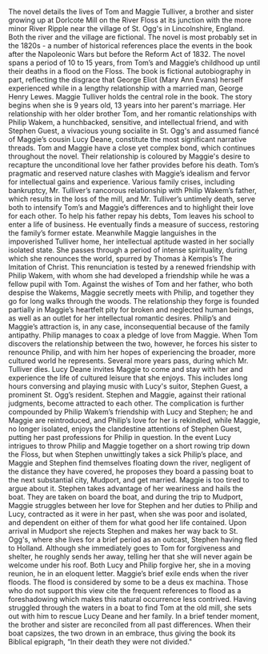  The novel details the lives of Tom and Maggie Tulliver, a brother and sister growing up at Dorlcote Mill on the River Floss at its junction with the more minor River Ripple near the village of St. Ogg's in Lincolnshire, England. Both the river and the village are fictional. The novel is most probably set in the 1820s - a number of historical references place the events in the book after the Napoleonic Wars but before the Reform Act of 1832. The novel spans a period of 10 to 15 years, from Tom’s and Maggie’s childhood up until their deaths in a flood on the Floss. The book is fictional autobiography in part, reflecting the disgrace that George Eliot (Mary Ann Evans) herself experienced while in a lengthy relationship with a married man, George Henry Lewes. Maggie Tulliver holds the central role in the book. The story begins when she is 9 years old, 13 years into her parent's marriage. Her relationship with her older brother Tom, and her romantic relationships with Philip Wakem, a hunchbacked, sensitive, and intellectual friend, and with Stephen Guest, a vivacious young socialite in St. Ogg's and assumed fiancé of Maggie’s cousin Lucy Deane, constitute the most significant narrative threads. Tom and Maggie have a close yet complex bond, which continues throughout the novel. Their relationship is coloured by Maggie's desire to recapture the unconditional love her father provides before his death. Tom’s pragmatic and reserved nature clashes with Maggie’s idealism and fervor for intellectual gains and experience. Various family crises, including bankruptcy, Mr. Tulliver’s rancorous relationship with Philip Wakem’s father, which results in the loss of the mill, and Mr. Tulliver’s untimely death, serve both to intensify Tom’s and Maggie’s differences and to highlight their love for each other. To help his father repay his debts, Tom leaves his school to enter a life of business. He eventually finds a measure of success, restoring the family’s former estate. Meanwhile Maggie languishes in the impoverished Tulliver home, her intellectual aptitude wasted in her socially isolated state. She passes through a period of intense spirituality, during which she renounces the world, spurred by Thomas à Kempis’s The Imitation of Christ. This renunciation is tested by a renewed friendship with Philip Wakem, with whom she had developed a friendship while he was a fellow pupil with Tom. Against the wishes of Tom and her father, who both despise the Wakems, Maggie secretly meets with Philip, and together they go for long walks through the woods. The relationship they forge is founded partially in Maggie’s heartfelt pity for broken and neglected human beings, as well as an outlet for her intellectual romantic desires. Philip’s and Maggie’s attraction is, in any case, inconsequential because of the family antipathy. Philip manages to coax a pledge of love from Maggie. When Tom discovers the relationship between the two, however, he forces his sister to renounce Philip, and with him her hopes of experiencing the broader, more cultured world he represents. Several more years pass, during which Mr. Tulliver dies. Lucy Deane invites Maggie to come and stay with her and experience the life of cultured leisure that she enjoys. This includes long hours conversing and playing music with Lucy's suitor, Stephen Guest, a prominent St. Ogg’s resident. Stephen and Maggie, against their rational judgments, become attracted to each other. The complication is further compounded by Philip Wakem’s friendship with Lucy and Stephen; he and Maggie are reintroduced, and Philip’s love for her is rekindled, while Maggie, no longer isolated, enjoys the clandestine attentions of Stephen Guest, putting her past professions for Philip in question. In the event Lucy intrigues to throw Philip and Maggie together on a short rowing trip down the Floss, but when Stephen unwittingly takes a sick Philip’s place, and Maggie and Stephen find themselves floating down the river, negligent of the distance they have covered, he proposes they board a passing boat to the next substantial city, Mudport, and get married. Maggie is too tired to argue about it. Stephen takes advantage of her weariness and hails the boat. They are taken on board the boat, and during the trip to Mudport, Maggie struggles between her love for Stephen and her duties to Philip and Lucy, contracted as it were in her past, when she was poor and isolated, and dependent on either of them for what good her life contained. Upon arrival in Mudport she rejects Stephen and makes her way back to St. Ogg's, where she lives for a brief period as an outcast, Stephen having fled to Holland. Although she immediately goes to Tom for forgiveness and shelter, he roughly sends her away, telling her that she will never again be welcome under his roof. Both Lucy and Philip forgive her, she in a moving reunion, he in an eloquent letter. Maggie’s brief exile ends when the river floods. The flood is considered by some to be a deus ex machina. Those who do not support this view cite the frequent references to flood as a foreshadowing which makes this natural occurrence less contrived. Having struggled through the waters in a boat to find Tom at the old mill, she sets out with him to rescue Lucy Deane and her family. In a brief tender moment, the brother and sister are reconciled from all past differences. When their boat capsizes, the two drown in an embrace, thus giving the book its Biblical epigraph, “In their death they were not divided."